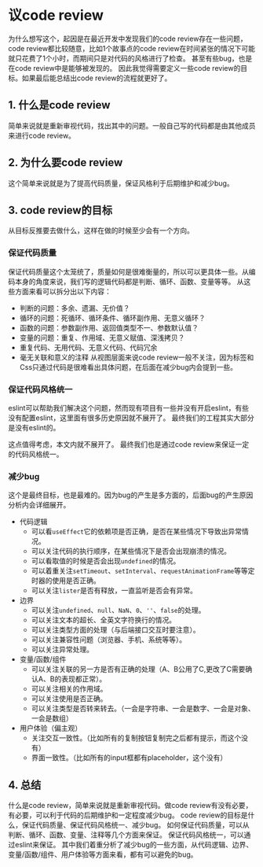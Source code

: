 # 议code review
为什么想写这个，起因是在最近开发中发现我们的code review存在一些问题，
code review都比较随意，比如1个故事点的code review在时间紧张的情况下可能就只花费了1个小时，而期间只是对代码的风格进行了检查。
甚至有些bug，也是在code review中是能够被发现的。
因此我觉得需要定义一些code review的目标。如果最后能总结出code review的流程就更好了。
## 1. 什么是code review
简单来说就是重新审视代码，找出其中的问题。一般自己写的代码都是由其他成员来进行code review。
## 2. 为什么要code review
这个简单来说就是为了提高代码质量，保证风格利于后期维护和减少bug。
## 3. code review的目标
从目标反推要去做什么，这样在做的时候至少会有一个方向。
### 保证代码质量
保证代码质量这个太笼统了，质量如何是很难衡量的，所以可以更具体一些。从编码本身的角度来说，我们写的逻辑代码都是判断、循环、函数、变量等等。
从这些方面来看可以拆分出以下内容：
+ 判断的问题：多余、遗漏、无价值？
+ 循环的问题：死循环、循环条件、循环副作用、无意义循环？
+ 函数的问题：参数副作用、返回值类型不一、参数默认值？
+ 变量的问题：重复、作用域、无意义赋值、深浅拷贝？
+ 重复代码、无用代码、无意义代码、代码冗余
+ 毫无关联和意义的注释
从视图层面来说code review一般不关注，因为标签和Css只通过代码是很难看出具体问题，在后面在减少bug内会提到一些。
### 保证代码风格统一
eslint可以帮助我们解决这个问题，然而现有项目有一些并没有开启eslint，有些没有配置eslint，这里面有很多历史原因就不展开了。
最终我们的工程其实大部分是没有eslint的。

这点值得考虑，本文内就不展开了。
最终我们也是通过code review来保证一定的代码风格统一。
### 减少bug
这个是最终目标，也是最难的。因为bug的产生是多方面的，后面bug的产生原因分析内会详细展开。
+ 代码逻辑
  + 可以看`useEffect`它的依赖项是否正确，是否在某些情况下导致出异常情况。
  + 可以关注代码的执行顺序，在某些情况下是否会出现崩溃的情况。
  + 可以看取值的时候是否会出现`undefined`的情况。
  + 可以着重关注`setTimeout`、`setInterval`、`requestAnimationFrame`等等定时器的使用是否正确。
  + 可以关注`lister`是否有释放，一直监听是否会有异常。
+ 边界
  + 可以关注`undefined`、`null`、`NaN`、`0`、`''`、`false`的处理。
  + 可以关注文本的超长、全英文字符换行的情况。
  + 可以关注类型方面的处理（与后端接口交互时要注意）。
  + 可以关注兼容性问题（浏览器、手机、系统等等）。
  + 可以关注异常处理。
+ 变量/函数/组件
  + 可以关注关联的另一方是否有正确的处理（A、B公用了C,更改了C需要确认A、B的表现都正常）。
  + 可以关注相关的作用域。
  + 可以关注使用是否正确。
  + 可以关注类型是否转来转去。（一会是字符串、一会是数字、一会是对象、一会是数组）
+ 用户体验（偏主观）
  + 关注交互一致性。（比如所有的复制按钮复制完之后都有提示，而这个没有）
  + 界面一致性。（比如所有的input框都有placeholder，这个没有）

## 4. 总结
什么是code review，简单来说就是重新审视代码。做code review有没有必要，有必要，可以利于代码的后期维护和一定程度减少bug。
code review的目标是什么，保证代码质量、保证代码风格统一、减少bug。
如何保证代码质量，可以从判断、循环、函数、变量、注释等几个方面来保证。
保证代码风格统一，可以通过eslint来保证。
其中我们着重分析了减少bug的一些方面，从代码逻辑、边界、变量/函数/组件、用户体验等方面来看，都有可以避免的bug。
